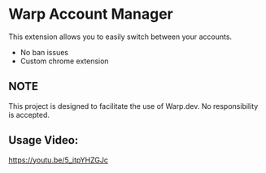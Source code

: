 # Warp Account Manager

This extension allows you to easily switch between your accounts.
- No ban issues
- Custom chrome extension

## NOTE

This project is designed to facilitate the use of Warp.dev. No responsibility is accepted.

## Usage Video:
https://youtu.be/5_itpYHZGJc
